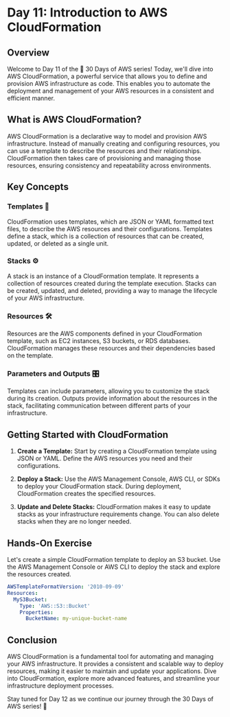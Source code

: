 # Day 11: Introduction to AWS CloudFormation

## Overview

Welcome to Day 11 of the 🚀 30 Days of AWS series! Today, we'll dive into AWS CloudFormation, a powerful service that allows you to define and provision AWS infrastructure as code. This enables you to automate the deployment and management of your AWS resources in a consistent and efficient manner.

## What is AWS CloudFormation?

AWS CloudFormation is a declarative way to model and provision AWS infrastructure. Instead of manually creating and configuring resources, you can use a template to describe the resources and their relationships. CloudFormation then takes care of provisioning and managing those resources, ensuring consistency and repeatability across environments.

## Key Concepts

### Templates 📝

CloudFormation uses templates, which are JSON or YAML formatted text files, to describe the AWS resources and their configurations. Templates define a stack, which is a collection of resources that can be created, updated, or deleted as a single unit.

### Stacks ⚙️

A stack is an instance of a CloudFormation template. It represents a collection of resources created during the template execution. Stacks can be created, updated, and deleted, providing a way to manage the lifecycle of your AWS infrastructure.

### Resources 🛠️

Resources are the AWS components defined in your CloudFormation template, such as EC2 instances, S3 buckets, or RDS databases. CloudFormation manages these resources and their dependencies based on the template.

### Parameters and Outputs 🎛️

Templates can include parameters, allowing you to customize the stack during its creation. Outputs provide information about the resources in the stack, facilitating communication between different parts of your infrastructure.

## Getting Started with CloudFormation

1. **Create a Template:** Start by creating a CloudFormation template using JSON or YAML. Define the AWS resources you need and their configurations.

2. **Deploy a Stack:** Use the AWS Management Console, AWS CLI, or SDKs to deploy your CloudFormation stack. During deployment, CloudFormation creates the specified resources.

3. **Update and Delete Stacks:** CloudFormation makes it easy to update stacks as your infrastructure requirements change. You can also delete stacks when they are no longer needed.

## Hands-On Exercise

Let's create a simple CloudFormation template to deploy an S3 bucket. Use the AWS Management Console or AWS CLI to deploy the stack and explore the resources created.

```yaml
AWSTemplateFormatVersion: '2010-09-09'
Resources:
  MyS3Bucket:
    Type: 'AWS::S3::Bucket'
    Properties:
      BucketName: my-unique-bucket-name
```

## Conclusion

AWS CloudFormation is a fundamental tool for automating and managing your AWS infrastructure. It provides a consistent and scalable way to deploy resources, making it easier to maintain and update your applications. Dive into CloudFormation, explore more advanced features, and streamline your infrastructure deployment processes.

Stay tuned for Day 12 as we continue our journey through the 30 Days of AWS series! 🚀
